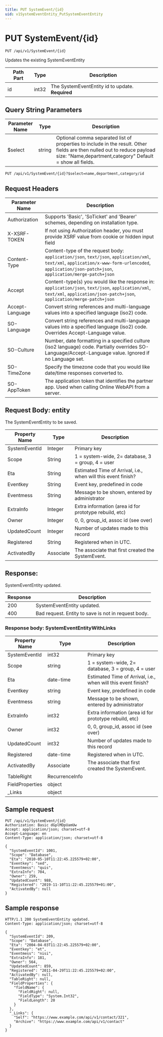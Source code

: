 ```yaml
---
title: PUT SystemEvent/{id}
uid: v1SystemEventEntity_PutSystemEventEntity
---
```


# PUT SystemEvent/{id}

```http
PUT /api/v1/SystemEvent/{id}
```

Updates the existing SystemEventEntity






| Path Part | Type | Description |
|-----------|------|-------------|
| id | int32 | The SystemEventEntity id to update. **Required** |


## Query String Parameters

| Parameter Name | Type |  Description |
|----------------|------|--------------|
| $select | string |  Optional comma separated list of properties to include in the result. Other fields are then nulled out to reduce payload size: "Name,department,category" Default = show all fields. |

```http
PUT /api/v1/SystemEvent/{id}?$select=name,department,category/id
```


## Request Headers

| Parameter Name | Description |
|----------------|-------------|
| Authorization  | Supports 'Basic', 'SoTicket' and 'Bearer' schemes, depending on installation type. |
| X-XSRF-TOKEN   | If not using Authorization header, you must provide XSRF value from cookie or hidden input field |
| Content-Type | Content-type of the request body: `application/json`, `text/json`, `application/xml`, `text/xml`, `application/x-www-form-urlencoded`, `application/json-patch+json`, `application/merge-patch+json` |
| Accept         | Content-type(s) you would like the response in: `application/json`, `text/json`, `application/xml`, `text/xml`, `application/json-patch+json`, `application/merge-patch+json` |
| Accept-Language | Convert string references and multi-language values into a specified language (iso2) code. |
| SO-Language | Convert string references and multi-language values into a specified language (iso2) code. Overrides Accept-Language value. |
| SO-Culture | Number, date formatting in a specified culture (iso2 language) code. Partially overrides SO-Language/Accept-Language value. Ignored if no Language set. |
| SO-TimeZone | Specify the timezone code that you would like date/time responses converted to. |
| SO-AppToken | The application token that identifies the partner app. Used when calling Online WebAPI from a server. |

## Request Body: entity 

The SystemEventEntity to be saved. 

| Property Name | Type |  Description |
|----------------|------|--------------|
| SystemEventId | Integer | Primary key |
| Scope | String | 1 = system-wide, 2= database, 3 = group, 4 = user |
| Eta | String | Estimated Time of Arrival, i.e., when will this event finish? |
| Eventkey | String | Event key, predefined in code |
| Eventmess | String | Message to be shown, entered by administrator |
| ExtraInfo | Integer | Extra information (area id for prototype rebuild, etc) |
| Owner | Integer | 0, 0, group_id, assoc id (see over) |
| UpdatedCount | Integer | Number of updates made to this record |
| Registered | String | Registered when  in UTC. |
| ActivatedBy | Associate | The associate that first created the SystemEvent. |

## Response:

SystemEventEntity updated.

| Response | Description |
|----------------|-------------|
| 200 | SystemEventEntity updated. |
| 400 | Bad request. Entity to save is not in request body. |

### Response body: SystemEventEntityWithLinks

| Property Name | Type |  Description |
|----------------|------|--------------|
| SystemEventId | int32 | Primary key |
| Scope | string | 1 = system-wide, 2= database, 3 = group, 4 = user |
| Eta | date-time | Estimated Time of Arrival, i.e., when will this event finish? |
| Eventkey | string | Event key, predefined in code |
| Eventmess | string | Message to be shown, entered by administrator |
| ExtraInfo | int32 | Extra information (area id for prototype rebuild, etc) |
| Owner | int32 | 0, 0, group_id, assoc id (see over) |
| UpdatedCount | int32 | Number of updates made to this record |
| Registered | date-time | Registered when  in UTC. |
| ActivatedBy | Associate | The associate that first created the SystemEvent. |
| TableRight | RecurrenceInfo |  |
| FieldProperties | object |  |
| _Links | object |  |

## Sample request

```http!
PUT /api/v1/SystemEvent/{id}
Authorization: Basic dGplMDpUamUw
Accept: application/json; charset=utf-8
Accept-Language: en
Content-Type: application/json; charset=utf-8

{
  "SystemEventId": 1001,
  "Scope": "Database",
  "Eta": "2010-05-10T11:22:45.225579+02:00",
  "Eventkey": "sed",
  "Eventmess": "quis",
  "ExtraInfo": 704,
  "Owner": 259,
  "UpdatedCount": 988,
  "Registered": "2019-11-10T11:22:45.225579+01:00",
  "ActivatedBy": null
}
```

## Sample response

```http_
HTTP/1.1 200 SystemEventEntity updated.
Content-Type: application/json; charset=utf-8

{
  "SystemEventId": 209,
  "Scope": "Database",
  "Eta": "2004-04-03T11:22:45.225579+02:00",
  "Eventkey": "et",
  "Eventmess": "nisi",
  "ExtraInfo": 181,
  "Owner": 564,
  "UpdatedCount": 859,
  "Registered": "2011-04-29T11:22:45.225579+02:00",
  "ActivatedBy": null,
  "TableRight": null,
  "FieldProperties": {
    "fieldName": {
      "FieldRight": null,
      "FieldType": "System.Int32",
      "FieldLength": 20
    }
  },
  "_Links": {
    "Self": "https://www.example.com/api/v1/contact/321",
    "Archive": "https://www.example.com/api/v1/contact"
  }
}
```